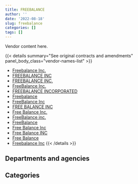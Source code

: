 ```yaml
---
title: FREEBALANCE
author: ''
date: '2022-08-18'
slug: freebalance
categories: []
tags: []
---
```


<script src="/rmarkdown-libs/htmlwidgets/htmlwidgets.js"></script>
<link href="/rmarkdown-libs/datatables-css/datatables-crosstalk.css" rel="stylesheet" />
<script src="/rmarkdown-libs/datatables-binding/datatables.js"></script>
<script src="/rmarkdown-libs/jquery/jquery-3.6.0.min.js"></script>
<link href="/rmarkdown-libs/dt-core-bootstrap/css/dataTables.bootstrap.min.css" rel="stylesheet" />
<link href="/rmarkdown-libs/dt-core-bootstrap/css/dataTables.bootstrap.extra.css" rel="stylesheet" />
<script src="/rmarkdown-libs/dt-core-bootstrap/js/jquery.dataTables.min.js"></script>
<script src="/rmarkdown-libs/dt-core-bootstrap/js/dataTables.bootstrap.min.js"></script>
<link href="/rmarkdown-libs/crosstalk/css/crosstalk.min.css" rel="stylesheet" />
<script src="/rmarkdown-libs/crosstalk/js/crosstalk.min.js"></script>
<script src="/rmarkdown-libs/htmlwidgets/htmlwidgets.js"></script>
<link href="/rmarkdown-libs/datatables-css/datatables-crosstalk.css" rel="stylesheet" />
<script src="/rmarkdown-libs/datatables-binding/datatables.js"></script>
<script src="/rmarkdown-libs/jquery/jquery-3.6.0.min.js"></script>
<link href="/rmarkdown-libs/dt-core-bootstrap/css/dataTables.bootstrap.min.css" rel="stylesheet" />
<link href="/rmarkdown-libs/dt-core-bootstrap/css/dataTables.bootstrap.extra.css" rel="stylesheet" />
<script src="/rmarkdown-libs/dt-core-bootstrap/js/jquery.dataTables.min.js"></script>
<script src="/rmarkdown-libs/dt-core-bootstrap/js/dataTables.bootstrap.min.js"></script>
<link href="/rmarkdown-libs/crosstalk/css/crosstalk.min.css" rel="stylesheet" />
<script src="/rmarkdown-libs/crosstalk/js/crosstalk.min.js"></script>

Vendor content here.

{{< details summary="See original contracts and amendments" panel_body_class="vendor-names-list" >}}
- [Freebalance Inc.](https://search.open.canada.ca/en/ct/?sort=contract_value_f%20desc&page=1&search_text=%22Freebalance%20Inc.%22)
- [FREEBALANCE INC](https://search.open.canada.ca/en/ct/?sort=contract_value_f%20desc&page=1&search_text=%22FREEBALANCE%20INC%22)
- [FREEBALANCE INC.](https://search.open.canada.ca/en/ct/?sort=contract_value_f%20desc&page=1&search_text=%22FREEBALANCE%20INC.%22)
- [FreeBalance Inc.](https://search.open.canada.ca/en/ct/?sort=contract_value_f%20desc&page=1&search_text=%22FreeBalance%20Inc.%22)
- [FREEBALANCE INCORPORATED](https://search.open.canada.ca/en/ct/?sort=contract_value_f%20desc&page=1&search_text=%22FREEBALANCE%20INCORPORATED%22)
- [Freebalance](https://search.open.canada.ca/en/ct/?sort=contract_value_f%20desc&page=1&search_text=%22Freebalance%22)
- [FreeBalance Inc](https://search.open.canada.ca/en/ct/?sort=contract_value_f%20desc&page=1&search_text=%22FreeBalance%20Inc%22)
- [FREE BALANCE INC](https://search.open.canada.ca/en/ct/?sort=contract_value_f%20desc&page=1&search_text=%22FREE%20BALANCE%20INC%22)
- [Free Balance Inc.](https://search.open.canada.ca/en/ct/?sort=contract_value_f%20desc&page=1&search_text=%22Free%20Balance%20Inc.%22)
- [FreeBalance inc.](https://search.open.canada.ca/en/ct/?sort=contract_value_f%20desc&page=1&search_text=%22FreeBalance%20inc.%22)
- [FreeBalance](https://search.open.canada.ca/en/ct/?sort=contract_value_f%20desc&page=1&search_text=%22FreeBalance%22)
- [Free Balance Inc](https://search.open.canada.ca/en/ct/?sort=contract_value_f%20desc&page=1&search_text=%22Free%20Balance%20Inc%22)
- [Free Balance INC](https://search.open.canada.ca/en/ct/?sort=contract_value_f%20desc&page=1&search_text=%22Free%20Balance%20INC%22)
- [Free Balance](https://search.open.canada.ca/en/ct/?sort=contract_value_f%20desc&page=1&search_text=%22Free%20Balance%22)
- [Freebalance Inc](https://search.open.canada.ca/en/ct/?sort=contract_value_f%20desc&page=1&search_text=%22Freebalance%20Inc%22)
{{< /details >}}

## Departments and agencies

<div id="htmlwidget-1" style="width:100%;height:auto;" class="datatables html-widget"></div>
<script type="application/json" data-for="htmlwidget-1">{"x":{"style":"bootstrap","filter":"none","vertical":false,"data":[["<a href=\"/departments/aandc-aadnc/\">Crown-Indigenous Relations and Northern Affairs Canada<\/a>","<a href=\"/departments/cas-satj/\">Courts Administration Service<\/a>","<a href=\"/departments/cbsa-asfc/\">Canada Border Services Agency<\/a>","<a href=\"/departments/ced-dec/\">Canada Economic Development for Quebec Regions<\/a>","<a href=\"/departments/cer-rec/\">Canada Energy Regulator<\/a>","<a href=\"/departments/cihr-irsc/\">Canadian Institutes of Health Research<\/a>","<a href=\"/departments/cnsc-ccsn/\">Canadian Nuclear Safety Commission<\/a>","<a href=\"/departments/crtc/\">Canadian Radio-television and Telecommunications Commission<\/a>","<a href=\"/departments/csc-scc/\">Correctional Service of Canada<\/a>","<a href=\"/departments/dfo-mpo/\">Fisheries and Oceans Canada<\/a>","<a href=\"/departments/elections/\">Elections Canada<\/a>","<a href=\"/departments/fintrac-canafe/\">Financial Transactions and Reports Analysis Centre of Canada<\/a>","<a href=\"/departments/fja-cmf/\">Office of the Commissioner for Federal Judicial Affairs Canada<\/a>","<a href=\"/departments/lac-bac/\">Library and Archives Canada<\/a>","<a href=\"/departments/nfb-onf/\">National Film Board<\/a>","<a href=\"/departments/nserc-crsng/\">Natural Sciences and Engineering Research Council of Canada<\/a>","<a href=\"/departments/osgg-bsgg/\">Office of the Secretary to the Governor General<\/a>","<a href=\"/departments/psc-cfp/\">Public Service Commission of Canada<\/a>","<a href=\"/departments/tc/\">Transport Canada<\/a>","<a href=\"/departments/vac-acc/\">Veterans Affairs Canada<\/a>"],[65001.49,83535.25,105090,341970.16,97892.55,54393,86485.68,38613.75,193187.94,116224.2,49542.48,3302.92,29395.82,83655.34,10950,88367.13,43260.92,90284.25,74347.01,305855.42],[null,84368.56,105090,256158.16,45501.75,54393,null,null,175557.63,98325,108706.06,19763.38,30299.82,100441.44,12589.77,88367.13,52361.74,90284.25,429010,219326.58],[61166.7,120220.6,107401.98,315698.23,92811.43,55520,88388.37,14569.63,94054.12,100488.15,127307.89,79647.29,30896.81,102290.22,null,23268.96,59226.04,92224.3,298975.05,300236.39],[null,null,null,234313.33,58092.12,55673.52,null,46049.97,125428.74,100517.86,120065.38,19763.38,null,103219.03,null,90791.58,44421.52,92658.89,176638.81,270826]],"container":"<table class=\"table table-striped table-hover row-border order-column display\">\n  <thead>\n    <tr>\n      <th>Department<\/th>\n      <th>2017-2018<\/th>\n      <th>2018-2019<\/th>\n      <th>2019-2020<\/th>\n      <th>2020-2021<\/th>\n    <\/tr>\n  <\/thead>\n<\/table>","options":{"order":[[4,"desc"]],"pageLength":10,"autoWidth":true,"columnDefs":[{"targets":1,"render":"function(data, type, row, meta) {\n    return type !== 'display' ? data : DTWidget.formatCurrency(data, \"$\", 2, 3, \",\", \".\", true, null);\n  }"},{"targets":2,"render":"function(data, type, row, meta) {\n    return type !== 'display' ? data : DTWidget.formatCurrency(data, \"$\", 2, 3, \",\", \".\", true, null);\n  }"},{"targets":3,"render":"function(data, type, row, meta) {\n    return type !== 'display' ? data : DTWidget.formatCurrency(data, \"$\", 2, 3, \",\", \".\", true, null);\n  }"},{"targets":4,"render":"function(data, type, row, meta) {\n    return type !== 'display' ? data : DTWidget.formatCurrency(data, \"$\", 2, 3, \",\", \".\", true, null);\n  }"},{"width":"16%","targets":[1,2,3,4]},{"className":"dt-right","targets":[1,2,3,4]}],"orderClasses":false}},"evals":["options.columnDefs.0.render","options.columnDefs.1.render","options.columnDefs.2.render","options.columnDefs.3.render"],"jsHooks":[]}</script>

## Categories

<div id="htmlwidget-2" style="width:100%;height:auto;" class="datatables html-widget"></div>
<script type="application/json" data-for="htmlwidget-2">{"x":{"style":"bootstrap","filter":"none","vertical":false,"data":[["<a href=\"/categories/2_professional_services/\">Professional services<\/a>","<a href=\"/categories/3_information_technology/\">Information technology<\/a>","<a href=\"/categories/9_human_capital/\">Human capital<\/a>"],[27697.82,1915591.91,18065.58],[47142.6,1923401.67,null],[114548.46,2049843.69,null],[31233.99,1507226.13,null]],"container":"<table class=\"table table-striped table-hover row-border order-column display\">\n  <thead>\n    <tr>\n      <th>Category<\/th>\n      <th>2017-2018<\/th>\n      <th>2018-2019<\/th>\n      <th>2019-2020<\/th>\n      <th>2020-2021<\/th>\n    <\/tr>\n  <\/thead>\n<\/table>","options":{"order":[[4,"desc"]],"dom":"t","pageLength":30,"autoWidth":true,"columnDefs":[{"targets":1,"render":"function(data, type, row, meta) {\n    return type !== 'display' ? data : DTWidget.formatCurrency(data, \"$\", 2, 3, \",\", \".\", true, null);\n  }"},{"targets":2,"render":"function(data, type, row, meta) {\n    return type !== 'display' ? data : DTWidget.formatCurrency(data, \"$\", 2, 3, \",\", \".\", true, null);\n  }"},{"targets":3,"render":"function(data, type, row, meta) {\n    return type !== 'display' ? data : DTWidget.formatCurrency(data, \"$\", 2, 3, \",\", \".\", true, null);\n  }"},{"targets":4,"render":"function(data, type, row, meta) {\n    return type !== 'display' ? data : DTWidget.formatCurrency(data, \"$\", 2, 3, \",\", \".\", true, null);\n  }"},{"width":"16%","targets":[1,2,3,4]},{"className":"dt-right","targets":[1,2,3,4]}],"orderClasses":false,"lengthMenu":[10,25,30,50,100]}},"evals":["options.columnDefs.0.render","options.columnDefs.1.render","options.columnDefs.2.render","options.columnDefs.3.render"],"jsHooks":[]}</script>
